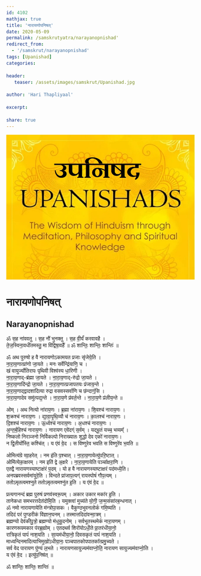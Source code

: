```yaml
---    
id: 4102    
mathjax: true    
title: 'नारायणोपनिषत्'    
date: 2020-05-09    
permalink: /samskrutyatra/narayanopnishad'
redirect_from: 
  - '/samskrut/narayanopnishad'
tags: [Upanishad]    
categories:    
    
header:    
   teaser: /assets/images/samskrut/Upanishad.jpg    
    
author: 'Hari Thapliyaal'    
    
excerpt:    
    
share: true    
---    
```

    
![](/assets/images/samskrut/Upanishad.jpg)    
    
# नारायणोपनिषत्    
## Narayanopnishad    
    
ॐ स॒ह ना॑ववतु । स॒ह नौ॑ भुनक्तु । स॒ह वी॒र्यं॑ करवावहै ।    
ते॒ज॒स्विना॒वधी॑तमस्तु॒ मा वि॑द्विषा॒वहै᳚ ॥ ॐ शान्तिः॒ शान्तिः॒ शान्तिः॑ ॥    
    
ॐ अथ पुरुषो ह वै नारायणोऽकामयत प्रजाः सृ॑जेये॒ति ।    
ना॒रा॒य॒णात्प्रा॑णो जा॒यते । मनः सर्वेन्द्रि॑याणि॒ च ।    
खं वायुर्ज्योतिरापः पृथिवी विश्व॑स्य धा॒रिणी ।    
ना॒रा॒य॒णाद्-ब्र॑ह्मा जा॒यते । ना॒रा॒य॒णाद्-रु॑द्रो जा॒यते ।    
ना॒रा॒य॒णादि॑न्द्रो जा॒यते । ना॒रा॒य॒णात्प्रजापतयः प्र॑जाय॒न्ते ।    
ना॒रा॒य॒णाद्द्वादशादित्या रुद्रा वसवस्सर्वाणि च छ॑न्दाग्ं॒सि ।    
ना॒रा॒य॒णादेव समु॑त्पद्य॒न्ते । ना॒रा॒य॒णे प्र॑वर्त॒न्ते । ना॒रा॒य॒णे प्र॑लीय॒न्ते ॥    
    
ओम् । अथ नित्यो ना॑राय॒णः । ब्र॒ह्मा ना॑राय॒णः । शि॒वश्च॑ नाराय॒णः ।    
श॒क्रश्च॑ नाराय॒णः । द्या॒वा॒पृ॒थि॒व्यौ च॑ नाराय॒णः । का॒लश्च॑ नाराय॒णः ।    
दि॒शश्च॑ नाराय॒णः । ऊ॒र्ध्वश्च॑ नाराय॒णः । अ॒धश्च॑ नाराय॒णः ।    
अ॒न्त॒र्ब॒हिश्च॑ नाराय॒णः । नारायण एवे॑दग्ं स॒र्वम् । यद्भू॒तं यच्च॒ भव्यम्᳚ ।    
निष्कलो निरञ्जनो निर्विकल्पो निराख्यातः शुद्धो देव एको॑ नाराय॒णः।    
न द्वि॒तीयो᳚स्ति॒ कश्चि॑त् । य ए॑वं वे॒द । स विष्णुरेव भवति स विष्णुरे॑व भ॒वति ॥    
    
ओमित्य॑ग्रे व्या॒हरेत् । नम इ॑ति प॒श्चात् । ना॒रा॒य॒णायेत्यु॑परि॒ष्टात् ।    
ओमि॑त्येका॒क्षरम् । नम इति॑ द्वे अ॒क्षरे । ना॒रा॒य॒णायेति पञ्चा᳚क्षरा॒णि ।    
एतद्वै नारायणस्याष्टाक्ष॑रं प॒दम् । यो ह वै नारायणस्याष्टाक्षरं पद॑मध्ये॒ति।    
अनपब्रवस्सर्वमा॑युरे॒ति । विन्दते प्रा॑जाप॒त्यग्ं रायस्पोषं॑ गौप॒त्यम् ।    
ततोऽमृतत्वमश्नुते ततोऽमृतत्वमश्नु॑त इ॒ति । य ए॑वं वे॒द ॥    
    
प्रत्यगानन्दं ब्रह्म पुरुषं प्रणव॑स्वरू॒पम् । अकार उकार मका॑र इ॒ति ।    
तानेकधा समभरत्तदेत॑दोमि॒ति । यमुक्त्वा॑ मुच्य॑ते यो॒गी॒ ज॒न्म॒संसा॑रब॒न्धनात् ।    
ॐ नमो नारायणायेति म॑न्त्रोपा॒सकः । वैकुण्ठभुवनलोकं॑ गमि॒ष्यति ।    
तदिदं परं पुण्डरीकं वि॑ज्ञान॒घनम् । तस्मात्तदिदा॑वन्मा॒त्रम् ।    
ब्रह्मण्यो देव॑कीपु॒त्रो॒ ब्रह्मण्यो म॑धुसू॒दनोम् । सर्वभूतस्थमेकं॑ नारा॒यणम् ।    
कारणरूपमकार प॑रब्र॒ह्मोम् । एतदथर्व शिरो॑योऽधी॒ते प्रा॒तर॑धीया॒नो॒    
रात्रिकृतं पापं॑ नाश॒यति । सा॒यम॑धीया॒नो॒ दिवसकृतं पापं॑ नाश॒यति ।    
माध्यन्दिनमादित्याभिमुखो॑ऽधीया॒नः॒ पञ्चपातकोपपातका᳚त्प्रमु॒च्यते ।    
सर्व वेद पारायण पु॑ण्यं ल॒भते । नारायणसायुज्यम॑वाप्नो॒ति॒ नारायण सायुज्यम॑वाप्नो॒ति ।    
य ए॑वं वे॒द । इत्यु॑प॒निष॑त् ॥    
    
ॐ शान्तिः॒ शान्तिः॒ शान्तिः॑ ॥    
    
